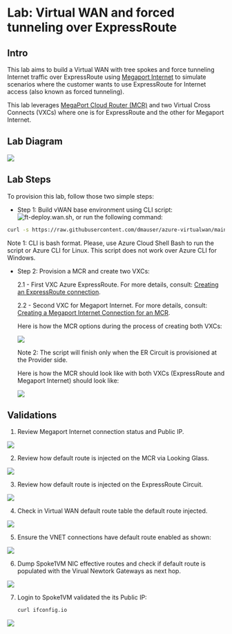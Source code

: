 
# Lab: Virtual WAN and forced tunneling over ExpressRoute

## Intro

This lab aims to build a Virtual WAN with tree spokes and force tunneling Internet traffic over ExpressRoute using [Megaport Internet](https://docs.megaport.com/megaport-internet/) to simulate scenarios where the customer wants to use ExpressRoute for Internet access (also known as forced tunneling).

This lab leverages [MegaPort Cloud Router (MCR)](https://docs.megaport.com/mcr/) and two Virtual Cross Connects (VXCs) where one is for ExpressRoute and the other for Megaport Internet.

## Lab Diagram

![](./media/ft-wan.png)

## Lab Steps

To provision this lab, follow those two simple steps:

- Step 1: Build vWAN base environment using CLI script: ![ft-deploy.wan.sh](./ft-deploy-vwan.azcli), or run the following command:

```bash
curl -s https://raw.githubusercontent.com/dmauser/azure-virtualwan/main/ft-wan/ft-deploy-vwan.azcli | bash
```	
  
Note 1: CLI is bash format. Please, use Azure Cloud Shell Bash to run the script or Azure CLI for Linux. This script does not work over Azure CLI for Windows.

- Step 2: Provision a MCR and create two VXCs:
  
    2.1 - First VXC Azure ExpressRoute. For more details, consult: [Creating an ExpressRoute connection](https://docs.megaport.com/cloud/megaport/microsoft/#creating-an-expressroute-connection).
    
    2.2 - Second VXC for Megaport Internet. For more details, consult: [Creating a Megaport Internet Connection for an MCR](https://docs.megaport.com/megaport-internet/mcr/).

    Here is how the MCR options during the process of creating both VXCs:
    
    ![](./media/megaport-step2.png)


    Note 2: The script will finish only when the ER Circuit is provisioned at the Provider side.

    Here is how the MCR should look like with both VXCs (ExpressRoute and Megaport Internet) should look like:

    ![](./media/mcr-vxcs.png)

## Validations

1) Review Megaport Internet connection status and Public IP.

![](./media/megaport-internet-details.png)

2) Review how default route is injected on the MCR via Looking Glass.

![](./media/mcr-looking-glass.png)

3) Review how default route is injected on the ExpressRoute Circuit.

![](./media/defaultroute-ercircuit.png)


4) Check in Virtual WAN default route table the default route injected.

![](./media/vhub-effectiveroutes.png)

5) Ensure the VNET connections have default route enabled as shown:

![](./media/vnet-propagatedefaultroute.png)

6) Dump Spoke1VM NIC effective routes and check if default route is populated with the Virual Newtork Gateways as next hop.

![](./media/spoke1vmnic.png)

7) Login to Spoke1VM validated the its Public IP:
    
    ```bash
    curl ifconfig.io
    ```
![](./media/spoke1vm-ifconfig.png)